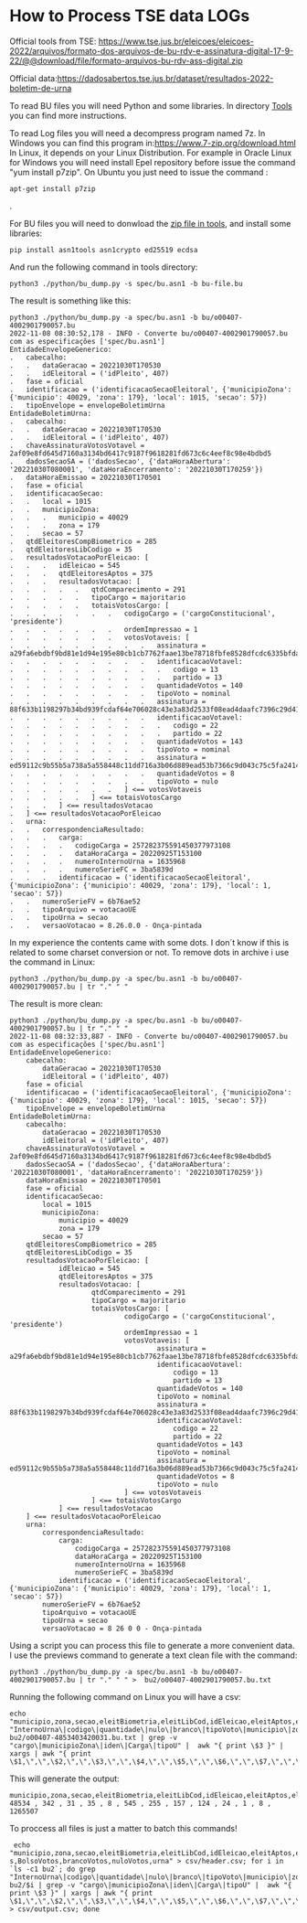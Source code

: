 #   How to Process TSE data LOGs

Official tools from TSE: https://www.tse.jus.br/eleicoes/eleicoes-2022/arquivos/formato-dos-arquivos-de-bu-rdv-e-assinatura-digital-17-9-22/@@download/file/formato-arquivos-bu-rdv-ass-digital.zip

Official data:https://dadosabertos.tse.jus.br/dataset/resultados-2022-boletim-de-urna
           

To read BU files you will need Python and some libraries. In directory <a href=Tools>Tools</a> you can find more instructions.

To read Log files you will need a decompress program named 7z. In Windows you can find this program in:https://www.7-zip.org/download.html
In Linux, it depends on your Linux Distribution. For example in Oracle Linux for Windows you will need install Epel repository before issue the command "yum install p7zip". On Ubuntu you just need to issue the command : 
```
apt-get install p7zip 
```
.

For BU files you will need to donwload the <a href=https://www.tse.jus.br/eleicoes/eleicoes-2022/arquivos/formato-dos-arquivos-de-bu-rdv-e-assinatura-digital-17-9-22/@@download/file/formato-arquivos-bu-rdv-ass-digital.zip>zip file in tools</a>, and install some libraries:
```
pip install asn1tools asn1crypto ed25519 ecdsa 
```

And run the following command in tools directory: 
```
python3 ./python/bu_dump.py -s spec/bu.asn1 -b bu-file.bu 
```

The result is something like this:

```
python3 ./python/bu_dump.py -a spec/bu.asn1 -b bu/o00407-4002901790057.bu
2022-11-08 08:30:52,178 - INFO - Converte bu/o00407-4002901790057.bu com as especificações ['spec/bu.asn1']
EntidadeEnvelopeGenerico:
.   cabecalho:
.   .   dataGeracao = 20221030T170530
.   .   idEleitoral = ('idPleito', 407)
.   fase = oficial
.   identificacao = ('identificacaoSecaoEleitoral', {'municipioZona': {'municipio': 40029, 'zona': 179}, 'local': 1015, 'secao': 57})
.   tipoEnvelope = envelopeBoletimUrna
EntidadeBoletimUrna:
.   cabecalho:
.   .   dataGeracao = 20221030T170530
.   .   idEleitoral = ('idPleito', 407)
.   chaveAssinaturaVotosVotavel = 2af09e8fd645d7160a3134bd6417c9187f9618281fd673c6c4eef8c98e4bdbd5
.   dadosSecaoSA = ('dadosSecao', {'dataHoraAbertura': '20221030T080001', 'dataHoraEncerramento': '20221030T170259'})
.   dataHoraEmissao = 20221030T170501
.   fase = oficial
.   identificacaoSecao:
.   .   local = 1015
.   .   municipioZona:
.   .   .   municipio = 40029
.   .   .   zona = 179
.   .   secao = 57
.   qtdEleitoresCompBiometrico = 285
.   qtdEleitoresLibCodigo = 35
.   resultadosVotacaoPorEleicao: [
.   .   .   idEleicao = 545
.   .   .   qtdEleitoresAptos = 375
.   .   .   resultadosVotacao: [
.   .   .   .   .   qtdComparecimento = 291
.   .   .   .   .   tipoCargo = majoritario
.   .   .   .   .   totaisVotosCargo: [
.   .   .   .   .   .   .   codigoCargo = ('cargoConstitucional', 'presidente')
.   .   .   .   .   .   .   ordemImpressao = 1
.   .   .   .   .   .   .   votosVotaveis: [
.   .   .   .   .   .   .   .   .   assinatura = a29fa6ebdbf9bd81e1d94e195e80cb1cb7762faae13be78718fbfe8528dfcdc6335bfda1c105e73648d1dabcfb0b5a45691977bf1634320198f908dd118c090c
.   .   .   .   .   .   .   .   .   identificacaoVotavel:
.   .   .   .   .   .   .   .   .   .   codigo = 13
.   .   .   .   .   .   .   .   .   .   partido = 13
.   .   .   .   .   .   .   .   .   quantidadeVotos = 140
.   .   .   .   .   .   .   .   .   tipoVoto = nominal
.   .   .   .   .   .   .   .   .   assinatura = 88f633b1198297b34bd939fcdaf64e706028c43e3a83d2533f08ead4daafc7396c29d413e46693157f58c123e8f4edc00d4dd0282a385a23620313fd6ac0810d
.   .   .   .   .   .   .   .   .   identificacaoVotavel:
.   .   .   .   .   .   .   .   .   .   codigo = 22
.   .   .   .   .   .   .   .   .   .   partido = 22
.   .   .   .   .   .   .   .   .   quantidadeVotos = 143
.   .   .   .   .   .   .   .   .   tipoVoto = nominal
.   .   .   .   .   .   .   .   .   assinatura = ed59112c9b55b5a738a5a558448c11dd716a3b06d889ead53b7366c9d043c75c5fa2414380765c9c1ee046e3234ee41b1460a0513bd62eb17c082babec45620c
.   .   .   .   .   .   .   .   .   quantidadeVotos = 8
.   .   .   .   .   .   .   .   .   tipoVoto = nulo
.   .   .   .   .   .   .   ] <== votosVotaveis
.   .   .   .   .   ] <== totaisVotosCargo
.   .   .   ] <== resultadosVotacao
.   ] <== resultadosVotacaoPorEleicao
.   urna:
.   .   correspondenciaResultado:
.   .   .   carga:
.   .   .   .   codigoCarga = 257282375591450377973108
.   .   .   .   dataHoraCarga = 20220925T153100
.   .   .   .   numeroInternoUrna = 1635968
.   .   .   .   numeroSerieFC = 3ba5839d
.   .   .   identificacao = ('identificacaoSecaoEleitoral', {'municipioZona': {'municipio': 40029, 'zona': 179}, 'local': 1, 'secao': 57})
.   .   numeroSerieFV = 6b76ae52
.   .   tipoArquivo = votacaoUE
.   .   tipoUrna = secao
.   .   versaoVotacao = 8.26.0.0 - Onça-pintada
```

In my experience the contents came with some dots. I don´t know if this is related to some charset conversion or not. To remove dots in archive i use the command in Linux: 
```
python3 ./python/bu_dump.py -a spec/bu.asn1 -b bu/o00407-4002901790057.bu | tr "." " "  
```

The result is more clean:
```
python3 ./python/bu_dump.py -a spec/bu.asn1 -b bu/o00407-4002901790057.bu | tr "." " "
2022-11-08 08:32:33,887 - INFO - Converte bu/o00407-4002901790057.bu com as especificações ['spec/bu.asn1']
EntidadeEnvelopeGenerico:
    cabecalho:
        dataGeracao = 20221030T170530
        idEleitoral = ('idPleito', 407)
    fase = oficial
    identificacao = ('identificacaoSecaoEleitoral', {'municipioZona': {'municipio': 40029, 'zona': 179}, 'local': 1015, 'secao': 57})
    tipoEnvelope = envelopeBoletimUrna
EntidadeBoletimUrna:
    cabecalho:
        dataGeracao = 20221030T170530
        idEleitoral = ('idPleito', 407)
    chaveAssinaturaVotosVotavel = 2af09e8fd645d7160a3134bd6417c9187f9618281fd673c6c4eef8c98e4bdbd5
    dadosSecaoSA = ('dadosSecao', {'dataHoraAbertura': '20221030T080001', 'dataHoraEncerramento': '20221030T170259'})
    dataHoraEmissao = 20221030T170501
    fase = oficial
    identificacaoSecao:
        local = 1015
        municipioZona:
            municipio = 40029
            zona = 179
        secao = 57
    qtdEleitoresCompBiometrico = 285
    qtdEleitoresLibCodigo = 35
    resultadosVotacaoPorEleicao: [
            idEleicao = 545
            qtdEleitoresAptos = 375
            resultadosVotacao: [
                    qtdComparecimento = 291
                    tipoCargo = majoritario
                    totaisVotosCargo: [
                            codigoCargo = ('cargoConstitucional', 'presidente')
                            ordemImpressao = 1
                            votosVotaveis: [
                                    assinatura = a29fa6ebdbf9bd81e1d94e195e80cb1cb7762faae13be78718fbfe8528dfcdc6335bfda1c105e73648d1dabcfb0b5a45691977bf1634320198f908dd118c090c
                                    identificacaoVotavel:
                                        codigo = 13
                                        partido = 13
                                    quantidadeVotos = 140
                                    tipoVoto = nominal
                                    assinatura = 88f633b1198297b34bd939fcdaf64e706028c43e3a83d2533f08ead4daafc7396c29d413e46693157f58c123e8f4edc00d4dd0282a385a23620313fd6ac0810d
                                    identificacaoVotavel:
                                        codigo = 22
                                        partido = 22
                                    quantidadeVotos = 143
                                    tipoVoto = nominal
                                    assinatura = ed59112c9b55b5a738a5a558448c11dd716a3b06d889ead53b7366c9d043c75c5fa2414380765c9c1ee046e3234ee41b1460a0513bd62eb17c082babec45620c
                                    quantidadeVotos = 8
                                    tipoVoto = nulo
                            ] <== votosVotaveis
                    ] <== totaisVotosCargo
            ] <== resultadosVotacao
    ] <== resultadosVotacaoPorEleicao
    urna:
        correspondenciaResultado:
            carga:
                codigoCarga = 257282375591450377973108
                dataHoraCarga = 20220925T153100
                numeroInternoUrna = 1635968
                numeroSerieFC = 3ba5839d
            identificacao = ('identificacaoSecaoEleitoral', {'municipioZona': {'municipio': 40029, 'zona': 179}, 'local': 1, 'secao': 57})
        numeroSerieFV = 6b76ae52
        tipoArquivo = votacaoUE
        tipoUrna = secao
        versaoVotacao = 8 26 0 0 - Onça-pintada
```

 Using a script you can process this file to generate a more convenient data. I use the previews command to generate a text clean file with the command: 
 ```
 python3 ./python/bu_dump.py -a spec/bu.asn1 -b bu/o00407-4002901790057.bu | tr "." " " >  bu2/o00407-4002901790057.bu.txt 
 ```

Running the following command on Linux you will have a csv: 
```
echo "municipio,zona,secao,eleitBiometria,eleitLibCod,idEleicao,eleitAptos,eleitCompa,LulaVotos,BolsoVotos,brancoVotos,nuloVotos,urna";grep  "InternoUrna\|codigo\|quantidade\|nulo\|branco\|tipoVoto\|municipio\|zona\|secao\|Biometrico\|LibCod\|idEleic\|Aptos\|Compar"  bu2/o00407-4853403420031.bu.txt | grep -v "cargo\|municipioZona\|iden\|Carga\|tipoU" |  awk "{ print \$3 }" | xargs | awk "{ print \$1,\",\",\$2,\",\",\$3,\",\",\$4,\",\",\$5,\",\",\$6,\",\",\$7,\",\",\$8,\",\",\$10,\",\",\$13,\",\",\$15,\",\",\$17,\",\",\$19}"
```

This will generate the output:
```
municipio,zona,secao,eleitBiometria,eleitLibCod,idEleicao,eleitAptos,eleitCompa,LulaVotos,BolsoVotos,brancoVotos,nuloVotos,urna
48534 , 342 , 31 , 35 , 8 , 545 , 255 , 157 , 124 , 24 , 1 , 8 , 1265507
```
To proccess all files is just a matter to batch this commands!

```
 echo "municipio,zona,secao,eleitBiometria,eleitLibCod,idEleicao,eleitAptos,eleitCompa,LulaVoto
s,BolsoVotos,brancoVotos,nuloVotos,urna" > csv/header.csv; for i in `ls -c1 bu2`; do grep  "InternoUrna\|codigo\|quantidade\|nulo\|branco\|tipoVoto\|municipio\|zona\|secao\|Biometrico\|LibCod\|idEleic\|Aptos\|Compar"  bu2/$i | grep -v "cargo\|municipioZona\|iden\|Carga\|tipoU" |  awk "{ print \$3 }" | xargs | awk "{ print \$1,\",\",\$2,\",\",\$3,\",\",\$4,\",\",\$5,\",\",\$6,\",\",\$7,\",\",\$8,\",\",\$10,\",\",\$13,\",\",\$15,\",\",\$17,\",\",\$19}" > csv/output.csv; done
```
